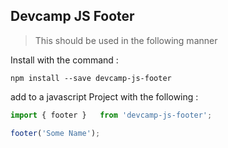 ## Devcamp JS Footer

> This should be used in the following manner

Install with the command :

```
npm install --save devcamp-js-footer
```

add to a javascript Project with the following :

```javascript
import { footer }   from 'devcamp-js-footer';

footer('Some Name');

```
